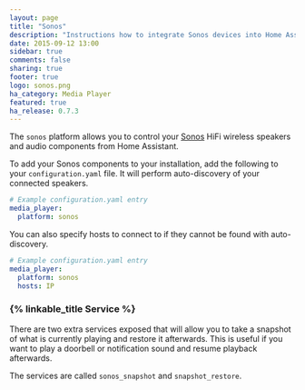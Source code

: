 ```yaml
---
layout: page
title: "Sonos"
description: "Instructions how to integrate Sonos devices into Home Assistant."
date: 2015-09-12 13:00
sidebar: true
comments: false
sharing: true
footer: true
logo: sonos.png
ha_category: Media Player
featured: true
ha_release: 0.7.3
---
```


The `sonos` platform allows you to control your [Sonos](http://www.sonos.com) HiFi wireless speakers and audio components from Home Assistant.

To add your Sonos components to your installation, add the following to your `configuration.yaml` file.  It will perform auto-discovery of your connected speakers.

```yaml
# Example configuration.yaml entry
media_player:
  platform: sonos
```

You can also specify hosts to connect to if they cannot be found with auto-discovery.

```yaml
# Example configuration.yaml entry
media_player:
  platform: sonos
  hosts: IP
```

### {% linkable_title Service %}

There are two extra services exposed that will allow you to take a snapshot of what is currently playing and restore it afterwards. This is useful if you want to play a doorbell or notification sound and resume playback afterwards.

The services are called `sonos_snapshot` and `snapshot_restore`.
